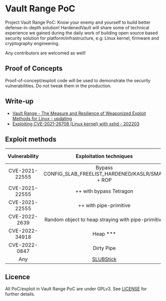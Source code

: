 # Vault Range PoC
Project Vault Range PoC: Know your enemy and yourself to build better defense-in-depth solution! HardenedVault will share some of technical experience we gained during the daily work of building open source based security solution for platform/infrastructure, e.g: Linux kernel, firmware and cryptography engineering. 

Any contributors are welcomed as well!


## Proof of Concepts

Proof-of-concept/exploit code will be used to demonstrate the security vulnerabilities. Do not tweak them in the production.

## Write-up

 * [Vault Range - The Measure and Resilience of Weaponized Exploit Methods for Linux - updating](https://hardenedvault.net/blog/2023-07-16-vault-range-resilience-weaponized-exp-linux/)
 * [Exploiting CVE-2021-26708 (Linux kernel) with sshd - 202203](https://hardenedvault.net/2022/03/01/poc-cve-2021-26708.html)

## Exploit methods
| Vulnerability | Exploitation techniques | Can VED mitigate? |
|:-------------:|:-----------------------:|:-----------------:|
|CVE-2021-22555 | Bypass CONFIG_SLAB_FREELIST_HARDENED/KASLR/SMAP + ROP| YES |
|CVE-2021-22555 | ++ with bypass Tetragon | Yes |
|CVE-2021-22555 | ++ with pipe-primitive  | Yes |
|CVE-2022-2639  | Random object to heap straying with  pipe-primitive | Yes |
|CVE-2022-34918 | Heap ***                | Yes |
|CVE-2022-0847  | Dirty Pipe              | No |
|Any            | [SLUBStick](https://hardenedvault.net/blog/2024-08-25-slubstick-risk-assessment-embedded-system/)               | Partially |

## Licence

All PoC/exploit in Vault Range PoC are under GPLv3. See [LICENSE](https://github.com/hardenedvault/vault_range_poc/blob/master/LICENSE) for
further details.


